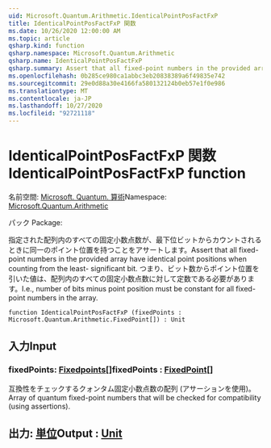 ```yaml
---
uid: Microsoft.Quantum.Arithmetic.IdenticalPointPosFactFxP
title: IdenticalPointPosFactFxP 関数
ms.date: 10/26/2020 12:00:00 AM
ms.topic: article
qsharp.kind: function
qsharp.namespace: Microsoft.Quantum.Arithmetic
qsharp.name: IdenticalPointPosFactFxP
qsharp.summary: Assert that all fixed-point numbers in the provided array have identical point positions when counting from the least- significant bit. I.e., number of bits minus point position must be constant for all fixed-point numbers in the array.
ms.openlocfilehash: 0b285ce980ca1abbc3eb20838389a6f49835e742
ms.sourcegitcommit: 29e0d88a30e4166fa580132124b0eb57e1f0e986
ms.translationtype: MT
ms.contentlocale: ja-JP
ms.lasthandoff: 10/27/2020
ms.locfileid: "92721118"
---
```

# <a name="identicalpointposfactfxp-function"></a><span data-ttu-id="5de9e-102">IdenticalPointPosFactFxP 関数</span><span class="sxs-lookup"><span data-stu-id="5de9e-102">IdenticalPointPosFactFxP function</span></span>

<span data-ttu-id="5de9e-103">名前空間: [Microsoft. Quantum. 算術](xref:Microsoft.Quantum.Arithmetic)</span><span class="sxs-lookup"><span data-stu-id="5de9e-103">Namespace: [Microsoft.Quantum.Arithmetic](xref:Microsoft.Quantum.Arithmetic)</span></span>

<span data-ttu-id="5de9e-104">パック [](https://nuget.org/packages/)</span><span class="sxs-lookup"><span data-stu-id="5de9e-104">Package: [](https://nuget.org/packages/)</span></span>


<span data-ttu-id="5de9e-105">指定された配列内のすべての固定小数点数が、最下位ビットからカウントされるときに同一のポイント位置を持つことをアサートします。</span><span class="sxs-lookup"><span data-stu-id="5de9e-105">Assert that all fixed-point numbers in the provided array have identical point positions when counting from the least- significant bit.</span></span> <span data-ttu-id="5de9e-106">つまり、ビット数からポイント位置を引いた値は、配列内のすべての固定小数点数に対して定数である必要があります。</span><span class="sxs-lookup"><span data-stu-id="5de9e-106">I.e., number of bits minus point position must be constant for all fixed-point numbers in the array.</span></span>

```qsharp
function IdenticalPointPosFactFxP (fixedPoints : Microsoft.Quantum.Arithmetic.FixedPoint[]) : Unit
```


## <a name="input"></a><span data-ttu-id="5de9e-107">入力</span><span class="sxs-lookup"><span data-stu-id="5de9e-107">Input</span></span>

### <a name="fixedpoints--fixedpoint"></a><span data-ttu-id="5de9e-108">fixedPoints: [Fixedpoints](xref:Microsoft.Quantum.Arithmetic.FixedPoint)[]</span><span class="sxs-lookup"><span data-stu-id="5de9e-108">fixedPoints : [FixedPoint](xref:Microsoft.Quantum.Arithmetic.FixedPoint)[]</span></span>

<span data-ttu-id="5de9e-109">互換性をチェックするクォンタム固定小数点数の配列 (アサーションを使用)。</span><span class="sxs-lookup"><span data-stu-id="5de9e-109">Array of quantum fixed-point numbers that will be checked for compatibility (using assertions).</span></span>



## <a name="output--unit"></a><span data-ttu-id="5de9e-110">出力: [単位](xref:microsoft.quantum.lang-ref.unit)</span><span class="sxs-lookup"><span data-stu-id="5de9e-110">Output : [Unit](xref:microsoft.quantum.lang-ref.unit)</span></span>

